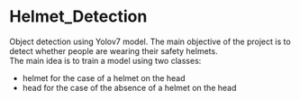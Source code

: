 # Helmet_Detection
Object detection using Yolov7 model. The main objective of the project is to detect whether people are wearing their safety helmets.<br>
The main idea is to train a model using two classes: <br>
- helmet for the case of a helmet on the head
- head for the case of the absence of a helmet on the head

